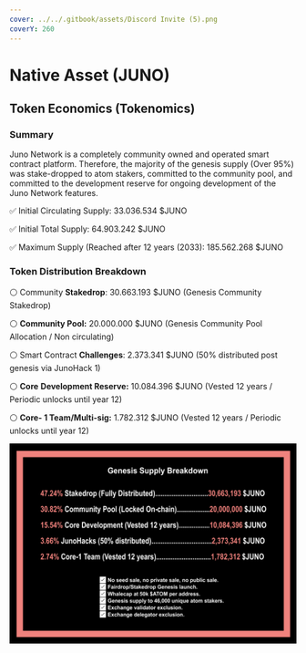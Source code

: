```yaml
---
cover: ../../.gitbook/assets/Discord Invite (5).png
coverY: 260
---
```


# Native Asset (JUNO)

## **Token Economics (Tokenomics)**

### **Summary**

Juno Network is a completely community owned and operated smart contract platform. Therefore, the majority of the genesis supply (Over 95%) was stake-dropped to atom stakers, committed to the community pool, and committed to the development reserve for ongoing development of the Juno Network features.

✅ Initial Circulating Supply: 33.036.534 $JUNO

✅ Initial Total Supply: 64.903.242 $JUNO‌

✅ Maximum Supply (Reached after 12 years (2033): 185.562.268 $JUNO

### **Token Distribution Breakdown**

⚪️ Community **Stakedrop**: 30.663.193 $JUNO (Genesis Community Stakedrop)

⚪️ **Community Pool:** 20.000.000 $JUNO (Genesis Community Pool Allocation / Non circulating)

⚪️ Smart Contract **Challenges**: 2.373.341 $JUNO (50% distributed post genesis via JunoHack 1)

⚪️ **Core** **Development Reserve:** 10.084.396 $JUNO (Vested 12 years / Periodic unlocks until year 12)

⚪️ **Core- 1 Team/Multi-sig:**  1.782.312 $JUNO (Vested 12 years / Periodic unlocks until year 12)

![](<../../.gitbook/assets/image (14).png>)
